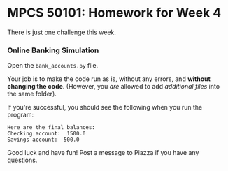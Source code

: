 MPCS 50101: Homework for Week 4
===============================

There is just one challenge this week.

### Online Banking Simulation

Open the `bank_accounts.py` file.

Your job is to make the code run as is, without any errors, and **without changing the code**.  (However, you *are* allowed to add *additional files* into the same folder).

If you're successful, you should see the following when you run the program:

```
Here are the final balances:
Checking account:  1500.0
Savings account:  500.0
```

Good luck and have fun!  Post a message to Piazza if you have any questions.


